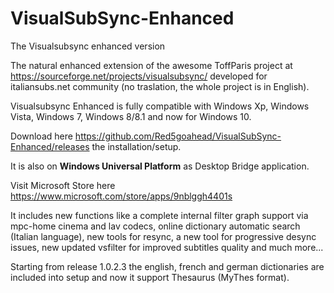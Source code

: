 # VisualSubSync-Enhanced
The Visualsubsync enhanced version

The natural enhanced extension of the awesome ToffParis project at https://sourceforge.net/projects/visualsubsync/ developed 
for italiansubs.net  community (no traslation, the whole project is in English).

Visualsubsync Enhanced is fully compatible with Windows Xp, Windows Vista, Windows 7, Windows 8/8.1 and now for Windows 10.

Download here https://github.com/Red5goahead/VisualSubSync-Enhanced/releases the installation/setup.
 
It is also on **Windows Universal Platform** as Desktop Bridge application.

Visit Microsoft Store here https://www.microsoft.com/store/apps/9nblggh4401s

It includes new functions like a complete internal filter graph support via mpc-home cinema and lav codecs, online dictionary 
automatic search (Italian language), new tools for resync, a new tool for progressive desync issues, new updated vsfilter for 
improved subtitles quality and much more...

Starting from release 1.0.2.3 the english, french and german dictionaries are included into setup and 
now it support Thesaurus (MyThes format).
